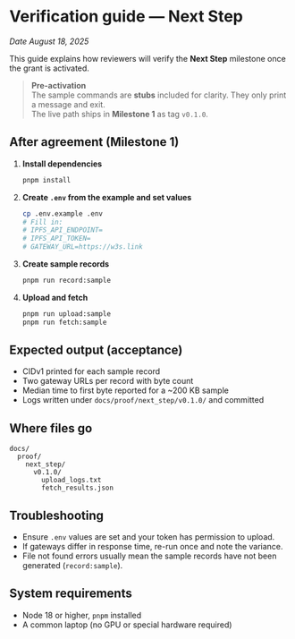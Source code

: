 # Verification guide — Next Step

_Date August 18, 2025_

This guide explains how reviewers will verify the **Next Step** milestone once the grant is activated.

> **Pre-activation**  
> The sample commands are **stubs** included for clarity. They only print a message and exit.  
> The live path ships in **Milestone 1** as tag `v0.1.0`.

## After agreement (Milestone 1)

1. **Install dependencies**
   ```bash
   pnpm install
   ```

2. **Create `.env` from the example and set values**
   ```bash
   cp .env.example .env
   # Fill in:
   # IPFS_API_ENDPOINT=
   # IPFS_API_TOKEN=
   # GATEWAY_URL=https://w3s.link
   ```

3. **Create sample records**
   ```bash
   pnpm run record:sample
   ```

4. **Upload and fetch**
   ```bash
   pnpm run upload:sample
   pnpm run fetch:sample
   ```

## Expected output (acceptance)

- CIDv1 printed for each sample record  
- Two gateway URLs per record with byte count  
- Median time to first byte reported for a ~200 KB sample  
- Logs written under `docs/proof/next_step/v0.1.0/` and committed

## Where files go

```
docs/
  proof/
    next_step/
      v0.1.0/
        upload_logs.txt
        fetch_results.json
```

## Troubleshooting

- Ensure `.env` values are set and your token has permission to upload.  
- If gateways differ in response time, re-run once and note the variance.  
- File not found errors usually mean the sample records have not been generated (`record:sample`).

## System requirements

- Node 18 or higher, `pnpm` installed  
- A common laptop (no GPU or special hardware required)
